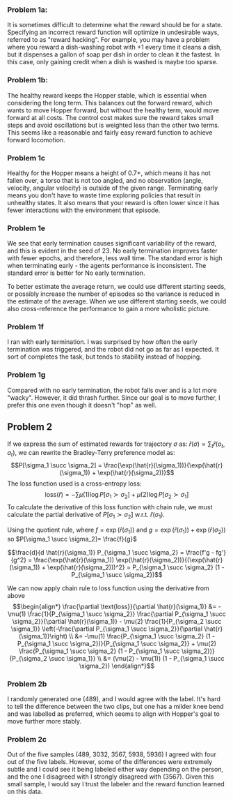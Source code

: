 ### Problem 1a:
It is sometimes difficult to determine what the reward should be for a state. Specifying an incorrect reward function will optimize in undesirable ways, referred to as "reward hacking". For example, you may have a problem where you reward a dish-washing robot with +1 every time it cleans a dish, but it dispenses a gallon of soap per dish in order to clean it the fastest. In this case, only gaining credit when a dish is washed is maybe too sparse.

### Problem 1b:
The healthy reward keeps the Hopper stable, which is essential when considering the long term. This balances out the forward reward, which wants to move Hopper forward, but without the healthy term, would move forward at all costs. The control cost makes sure the reward takes small steps and avoid oscillations but is weighted less than the other two terms.
This seems like a reasonable and fairly easy reward function to achieve forward locomotion. 

### Problem 1c
Healthy for the Hopper means a height of 0.7+, which means it has not fallen over, a torso that is not too angled, and no observation (angle, velocity, angular velocity) is outside of the given range. Terminating early means you don't have to waste time exploring policies that result in unhealthy states. It also means that your reward is often lower since it has fewer interactions with the environment that episode. 

### Problem 1e
We see that early termination causes significant variability of the reward, and this is evident in the seed of 23. No early termination improves faster with fewer epochs, and therefore, less wall time. The standard error is high when terminating early - the agents performance is inconsistent. The standard error is better for No early termination. 

To better estimate the average return, we could use different starting seeds, or possibly increase the number of episodes so the variance is reduced in the estimate of the average. When we use different starting seeds, we could also cross-reference the performance to gain a more wholistic picture.

### Problem 1f
I ran with early termination. I was surprised by how often the early termination was triggered, and the robot did not go as far as I expected. It sort of completes the task, but tends to stability instead of hopping.

### Problem 1g
Compared with no early termination, the robot falls over and is a lot more "wacky". However, it did thrash further. Since our goal is to move further, I prefer this one even though it doesn't "hop" as well. 


## Problem 2
If we express the sum of estimated rewards for trajectory $\sigma$ as: $\hat{r}(\sigma) = \sum_{t} \hat{r}(o_t, a_t)$, we can rewrite the Bradley-Terry preference model as: 
$$P[\sigma_1 \succ \sigma_2] = \frac{\exp(\hat{r}(\sigma_1))}{\exp(\hat{r}(\sigma_1)) + \exp(\hat{r}(\sigma_2))}$$
The loss function used is a cross-entropy loss: $$\text{loss}(\hat{r}) = - \sum \mu(1) \log P[\sigma_1 \succ \sigma_2] + \mu(2) \log P[\sigma_2 \succ \sigma_1]$$
To calculate the derivative of this loss function with chain rule, we must calculate the partial derivative of $P[\sigma_1 \succ \sigma_2]$  w.r.t. $\hat{r}(\sigma_1)$.

Using the quotient rule, where $f = \exp(\hat{r}(\sigma_1))$ and $g = \exp(\hat{r}(\sigma_1)) + \exp(\hat{r}(\sigma_2))$ so $P[\sigma_1 \succ \sigma_2]= \frac{f}{g}$

$$\frac{d}{d \hat{r}(\sigma_1)} P_{\sigma_1 \succ \sigma_2} = \frac{f'g - fg'}{g^2} = \frac{\exp(\hat{r}(\sigma_1)) \exp(\hat{r}(\sigma_2))}{(\exp(\hat{r}(\sigma_1)) + \exp(\hat{r}(\sigma_2)))^2} = P_{\sigma_1 \succ \sigma_2} (1 - P_{\sigma_1 \succ \sigma_2})$$

We can now apply chain rule to loss function using the derivative from above
$$\begin{align*} 
\frac{\partial \text{loss}}{\partial \hat{r}(\sigma_1)} 
&= -\mu(1) \frac{1}{P_{\sigma_1 \succ \sigma_2}} \frac{\partial P_{\sigma_1 \succ \sigma_2}}{\partial \hat{r}(\sigma_1)} - \mu(2) \frac{1}{P_{\sigma_2 \succ \sigma_1}} \left(-\frac{\partial P_{\sigma_1 \succ \sigma_2}}{\partial \hat{r}(\sigma_1)}\right) \\ 
&= -\mu(1) \frac{P_{\sigma_1 \succ \sigma_2} (1 - P_{\sigma_1 \succ \sigma_2})}{P_{\sigma_1 \succ \sigma_2}} + \mu(2) \frac{P_{\sigma_1 \succ \sigma_2} (1 - P_{\sigma_1 \succ \sigma_2})}{P_{\sigma_2 \succ \sigma_1}} \\ 
&= (\mu(2) - \mu(1)) (1 - P_{\sigma_1 \succ \sigma_2}) 
\end{align*}$$


### Problem 2b
I randomly generated one (489), and I would agree with the label. It's hard to tell the difference between the two clips, but one has a milder knee bend and was labelled as preferred, which seems to align with Hopper's goal to move further more stably.

### Problem 2c
Out of the five samples (489, 3032, 3567, 5938, 5936) I agreed with four out of the five labels. However, some of the differences were extremely subtle and I could see it being labeled either way depending on the person, and the one I disagreed with I strongly disagreed with (3567). Given this small sample, I would say I trust the labeler and the reward function learned on this data. 


